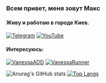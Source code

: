 ### Всем привет, меня зовут Макс
#### Живу и работаю в городе Киев.

 [![Telegram](https://img.shields.io/badge/telegram-group-blue?style=for-the-badge&logo=telegram)](https://t.me/automation_community)
 [![YouTube](https://img.shields.io/badge/youtube-channel-red?style=for-the-badge&logo=youtube)](https://www.youtube.com/channel/UCD5PEAjBs194A0Z-ceUbpuQ/featured)
 
 #### Интересуюсь:
 
 [![VanessaADD](https://img.shields.io/badge/vanessa-add-orange?style=for-the-badge)](https://github.com/vanessa-opensource/add)
 [![VanessaRunner](https://img.shields.io/badge/vanessa-runner-red?style=for-the-badge)](https://github.com/vanessa-opensource/vanessa-runner)


![Anurag's GitHub stats](https://github-readme-stats.vercel.app/api?username=maximsamokhval&show_icons=true)
[![Top Langs](https://github-readme-stats.vercel.app/api/top-langs/?username=maximsamokhval&layout=compact)](https://github.com/anuraghazra/github-readme-stats)

<!--
**maximsamokhval/maximsamokhval** is a ✨ _special_ ✨ repository because its `README.md` (this file) appears on your GitHub profile.

Here are some ideas to get you started:

- 🔭 I’m currently working on ...
- 🌱 I’m currently learning ...
- 👯 I’m looking to collaborate on ...
- 🤔 I’m looking for help with ...
- 💬 Ask me about ...
- 📫 How to reach me: ...
- 😄 Pronouns: ...
- ⚡ Fun fact: ...
-->
